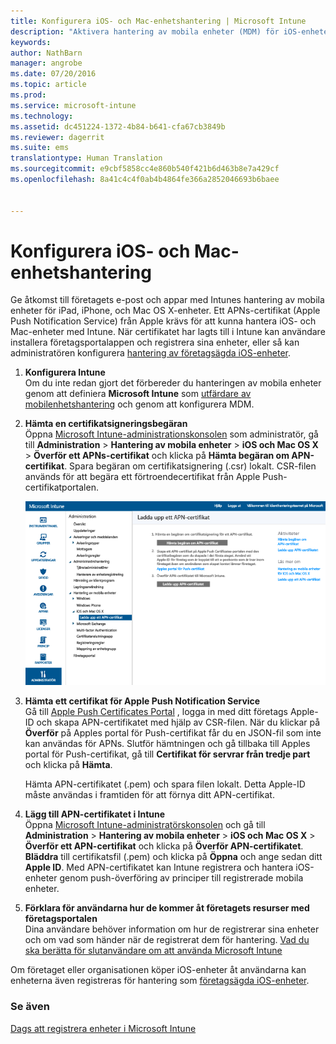 ```yaml
---
title: Konfigurera iOS- och Mac-enhetshantering | Microsoft Intune
description: "Aktivera hantering av mobila enheter (MDM) för iOS-enheter, inklusive iPad och iPhone samt Mac OS X-enheter med Microsoft Intune."
keywords: 
author: NathBarn
manager: angrobe
ms.date: 07/20/2016
ms.topic: article
ms.prod: 
ms.service: microsoft-intune
ms.technology: 
ms.assetid: dc451224-1372-4b84-b641-cfa67cb3849b
ms.reviewer: dagerrit
ms.suite: ems
translationtype: Human Translation
ms.sourcegitcommit: e9cbf5858cc4e860b540f421b6d463b8e7a429cf
ms.openlocfilehash: 8a41c4c4f0ab4b4864fe366a2852046693b6baee


---
```


# Konfigurera iOS- och Mac-enhetshantering
Ge åtkomst till företagets e-post och appar med Intunes hantering av mobila enheter för iPad, iPhone, och Mac OS X-enheter. Ett APNs-certifikat (Apple Push Notification Service) från Apple krävs för att kunna hantera iOS- och Mac-enheter med Intune. När certifikatet har lagts till i Intune kan användare installera företagsportalappen och registrera sina enheter, eller så kan administratören konfigurera [hantering av företagsägda iOS-enheter](enroll-corporate-owned-ios-devices-in-microsoft-intune.md).

1.  **Konfigurera Intune**<br>
    Om du inte redan gjort det förbereder du hanteringen av mobila enheter genom att definiera **Microsoft Intune** som [utfärdare av mobilenhetshantering](get-ready-to-enroll-devices-in-microsoft-intune.md#set-mobile-device-management-authority) och genom att konfigurera MDM.

2.  **Hämta en certifikatsigneringsbegäran**<br>
    Öppna [Microsoft Intune-administrationskonsolen](http://manage.microsoft.com) som administratör, gå till **Administration** &gt; **Hantering av mobila enheter** &gt; **iOS och Mac OS X** &gt; **Överför ett APNs-certifikat** och klicka på **Hämta begäran om APN-certifikat**. Spara begäran om certifikatsignering (.csr) lokalt. CSR-filen används för att begära ett förtroendecertifikat från Apple Push-certifikatportalen.

    ![Dialogrutan Överför APN-certifikat](../media/Intune-iOS-enrollment-with-apns.png)

3.  **Hämta ett certifikat för Apple Push Notification Service**<br>
    Gå till [Apple Push Certificates Portal](http://go.microsoft.com/fwlink/?LinkId=269844) , logga in med ditt företags Apple-ID och skapa APN-certifikatet med hjälp av CSR-filen. När du klickar på **Överför** på Apples portal för Push-certifikat får du en JSON-fil som inte kan användas för APNs. Slutför hämtningen och gå tillbaka till Apples portal för Push-certifikat, gå till **Certifikat för servrar från tredje part** och klicka på **Hämta**.

    Hämta APN-certifikatet (.pem) och spara filen lokalt. Detta Apple-ID måste användas i framtiden för att förnya ditt APN-certifikat.

4.  **Lägg till APN-certifikatet i Intune**<br>
    Öppna [Microsoft Intune-administratörskonsolen](http://manage.microsoft.com) och gå till **Administration** &gt; **Hantering av mobila enheter** &gt; **iOS och Mac OS X** &gt; **Överför ett APN-certifikat** och klicka på **Överför APN-certifikatet**. **Bläddra** till certifikatsfil (.pem) och klicka på **Öppna** och ange sedan ditt **Apple ID**. Med APN-certifikatet kan Intune registrera och hantera iOS-enheter genom push-överföring av principer till registrerade mobila enheter.

5.  **Förklara för användarna hur de kommer åt företagets resurser med företagsportalen**<br>
    Dina användare behöver information om hur de registrerar sina enheter och om vad som händer när de registrerat dem för hantering. [Vad du ska berätta för slutanvändare om att använda Microsoft Intune](what-to-tell-your-end-users-about-using-microsoft-intune.md)

Om företaget eller organisationen köper iOS-enheter åt användarna kan enheterna även registreras för hantering som [företagsägda iOS-enheter](enroll-corporate-owned-ios-devices-in-microsoft-intune.md).

### Se även
[Dags att registrera enheter i Microsoft Intune](get-ready-to-enroll-devices-in-microsoft-intune.md)



<!--HONumber=Jul16_HO4-->


